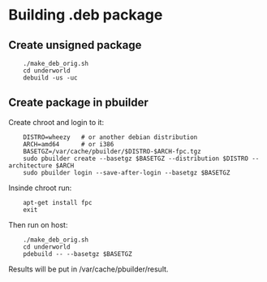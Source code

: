 # Building .deb package

## Create unsigned package

```
    ./make_deb_orig.sh
    cd underworld
    debuild -us -uc
```

## Create package in pbuilder

Create chroot and login to it:

```
    DISTRO=wheezy   # or another debian distribution
    ARCH=amd64      # or i386
    BASETGZ=/var/cache/pbuilder/$DISTRO-$ARCH-fpc.tgz
    sudo pbuilder create --basetgz $BASETGZ --distribution $DISTRO --architecture $ARCH
    sudo pbuilder login --save-after-login --basetgz $BASETGZ
```

Insinde chroot run:

```
    apt-get install fpc
    exit
```

Then run on host:

```
    ./make_deb_orig.sh 
    cd underworld
    pdebuild -- --basetgz $BASETGZ
```

Results will be put in /var/cache/pbuilder/result.
